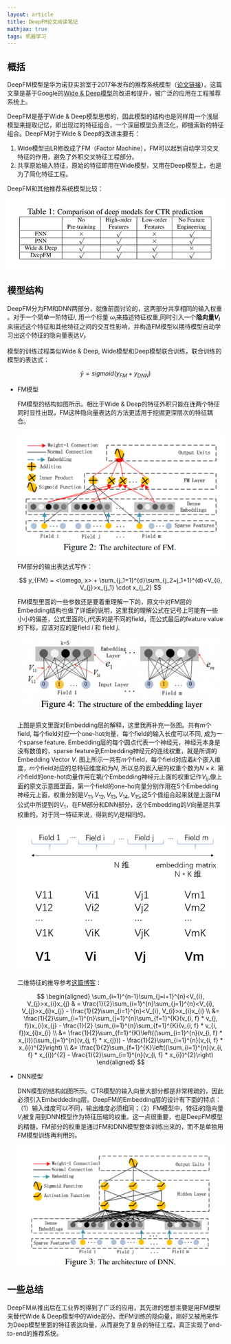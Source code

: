 ```yaml
---
layout: article
title: DeepFM论文阅读笔记
mathjax: true
tags: 机器学习
---
```


## 概括

DeepFM模型是华为诺亚实验室于2017年发布的推荐系统模型（[论文链接](https://arxiv.org/pdf/1703.04247.pdf)）。这篇文章是基于Google的[Wide & Deep模型](/_posts/2021-01-08-Wide_and_Deep.md)的改进和提升，被广泛的应用在工程推荐系统上。

DeepFM是基于Wide & Deep模型思想的，因此模型的结构也是同样用一个浅层模型来提取记忆，即出现过的特征组合，一个深层模型负责泛化，即搜索新的特征组合。DeepFM对于Wide & Deep的改进主要有：

1. Wide模型由LR修改成了FM（Factor Machine），FM可以起到自动学习交叉特征的作用，避免了外积交叉特征工程部分。
2. 共享原始输入特征，原始的特征即用在Wide模型，又用在Deep模型上，也是为了简化特征工程。

DeepFM和其他推荐系统模型比较：

![DeepFM Comparison](/assets/images/posts/DeepFMComparison.png)


## 模型结构

DeepFM分为FM和DNN两部分，就像前面讨论的，这两部分共享相同的输入权重 。对于一个简单一阶特征$i$, 用一个标量 $\omega_{i}$来描述特征权重,同时引入一个**隐向量$V_{i}$** 来描述这个特征和其他特征之间的交互性影响，并构造FM模型以期待模型自动学习出这个特征的隐向量表达$V_{i}$. 

模型的训练过程类似Wide & Deep, Wide模型和Deep模型联合训练，联合训练的模型的表达式：

$$
\hat{y} = sigmoid(y_{FM} + y_{DNN})
$$

* FM模型
  
  FM模型的结构如图所示。相比于Wide & Deep的特征外积只能在连两个特征同时显性出现，FM这种隐向量表达的方法更适用于挖掘更深层次的特征耦合。

    ![FM Componet](/assets/images/posts/DeepFM-FM.png)
  

  FM部分的输出表达式写作：

  $$
    y_{FM} = <\omega, x> + \sum_{j_1=1}^{d}\sum_{j_2=j_1+1}^{d}<V_{i}, V_{j}>x_{j_1} \cdot x_{j_2}
  $$

  FM模型里面的一些参数还是要着重理解一下的，原文中对FM层的Embedding结构也做了详细的说明，这里我的理解公式在记号上可能有一些小小的偏差，公式里面的$i, j$代表的是不同的field，而公式最后的feature value的下标，应该对应的是field $i$ 和 field $j$.  

     ![FM Embedding](/assets/images/posts/DeepFM-Embedding.png)

  上图是原文里面对Embedding层的解释，这里我再补充一张图。共有$m$个field, 每个field对应一个one-hot向量，每个field的输入长度可以不同, 成为一个sparse feature. Embedding层的每个圆点代表一个神经元，神经元本身是没有数值的，sparse feature到Embedding神经元的连线权重，就是所谓的Embedding Vector $V$. 图上所示一共有$m$个field，每个field对应着$k$个嵌入维度，$m$个field对应的总特征维度和为$N$, 所以总的嵌入层的权重个数为$N \times k$. 第$i$个field的one-hot向量作用在第$j$个Embedding神经元上面的权重记作$V_{ij}$,像上面的原文示意图里面，第一个field的one-ho向量分别作用在5个Embedding神经元上面，权重分别是$V_{11},V_{12},V_{13},V_{14},V_{15}$,这5个值组合起来就是上面FM公式中所提到的$V_{1}$，在FM部分和DNN部分，这个Embedding的$V$向量是共享权重的，对于同一特征来说，得到的$V_{i}$是相同的。

     ![FM Embedding Matrix](/assets/images/posts/DeepFmMatrix.png)


  二维特征的推导参考[这篇博客](https://cloud.tencent.com/developer/article/1450677)：

 
  $$
  \begin{aligned}
   \sum_{i=1}^{n-1}\sum_{j=i+1}^{n}<V_{i}, V_{j}>x_{i}x_{j} & = \frac{1}{2}\sum_{i=1}^{n}\sum_{j=1}^{n}<V_{i}, V_{j}>x_{i}x_{j} - \frac{1}{2}\sum_{i=1}^{n}<V_{i}, V_{i}>x_{i}x_{i} \\ &= \frac{1}{2}\sum_{i=1}^{n}\sum_{j=1}^{n}\sum_{f=1}^{K}(v_{i, f} * v_{j, f})x_{i}x_{j} - \frac{1}{2} \sum_{i=1}^{n}\sum_{f=1}^{K}(v_{i, f} * v_{i, f})x_{i}x_{i} \\ &= \frac{1}{2}\sum_{f=1}^{K}\left((\sum_{i=1}^{n}(v_{i, f} * x_{i})(\sum_{j=1}^{n}(v_{j, f} * x_{j})) - \frac{1}{2}\sum_{i=1}^{n}(v_{i, f} * x_{i})^{2}\right) \\ &= \frac{1}{2}\sum_{f=1}^{K}\left((\sum_{i=1}^{n}(v_{i, f} * x_{i})^{2} - \frac{1}{2}\sum_{i=1}^{n}(v_{i, f} * x_{i})^{2}\right)
  \end{aligned}
  $$

  
* DNN模型
  
  DNN模型的结构如图所示。CTR模型的输入向量大部分都是非常稀疏的，因此必须引入Embeddeding层。DeepFM的Embedding层的设计有下面的特点：（1）输入维度可以不同，输出维度必须相同；（2）FM模型中，特征$i$的隐向量$V_{i}$被复用到DNN模型作为特征压缩的权重。这一点很重要，也是DeepFM模型的精髓，FM部分的权重是通过FM和DNN模型整体训练出来的，而不是单独用FM模型训练再利用的。

    ![DNN Componet](/assets/images/posts/DeepFM-DNN.png)


## 一些总结

DeepFM从推出后在工业界的得到了广泛的应用，其先进的思想主要是用FM模型来替代Wide & Deep模型中的Wide部分。而FM训练的隐向量，刚好又被用来作为Deep模型里面的特征表达向量，从而避免了复杂的特征工程，真正实现了end-to-end的推荐系统。
